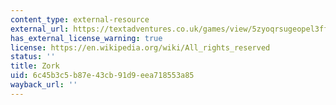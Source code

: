 ```yaml
---
content_type: external-resource
external_url: https://textadventures.co.uk/games/view/5zyoqrsugeopel3ffhz_vq/zork
has_external_license_warning: true
license: https://en.wikipedia.org/wiki/All_rights_reserved
status: ''
title: Zork
uid: 6c45b3c5-b87e-43cb-91d9-eea718553a85
wayback_url: ''
---
```

